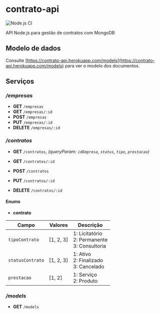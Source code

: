 # contrato-api

![Node.js CI](https://github.com/mauriciocordeiro/contrato-api/workflows/Node.js%20CI/badge.svg)

API Node.js para gestão de contratos com MongoDB

## Modelo de dados

Consulte [https://contrato-api.herokuapp.com/models](https://contrato-api.herokuapp.com/models) para ver o modelo dos documentos.

## Serviços

### _/empresas_

* **GET** `/empresas`
* **GET** `/empresas/:id`
* **POST** `/empresas`
* **PUT** `/empresas/:id`
* **DELETE** `/empresas/:id`

### _/contratos_

* **GET** `/contratos`,  _(queryParam: `idEmpresa`, `status`, `tipo`, `prestacao`)_

* **GET** `/contratos/:id`

* **POST** `/contratos`

* **PUT** `/contratos/:id`

* **DELETE** `/contratos/:id`

#### Enums

* **contrato**

| Campo            | Valores    | Descrição                                         |
|------------------|------------|---------------------------------------------------|
| `tipoContrato`   | [1, 2, 3]  | 1: Licitatório<br>2: Permanente<br>3: Consultoria |
| `statusContrato` | [1, 2, 3]  | 1: Ativo<br>2: Finalizado<br>3: Cancelado         |
| `prestacao`      | [1, 2]     | 1: Serviço<br>2: Produto                          |

### _/models_

* **GET** `/models`
